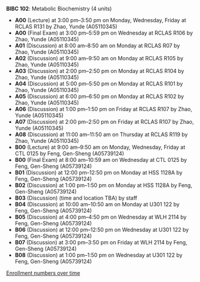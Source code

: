 **BIBC 102**: Metabolic Biochemistry (4 units)

- **A00** (Lecture) at 3:00 pm–3:50 pm on Monday, Wednesday, Friday at RCLAS R131 by Zhao, Yunde (A05110345)
- **A00** (Final Exam) at 3:00 pm–5:59 pm on Wednesday at RCLAS R106 by Zhao, Yunde (A05110345)
- **A01** (Discussion) at 8:00 am–8:50 am on Monday at RCLAS R07 by Zhao, Yunde (A05110345)
- **A02** (Discussion) at 9:00 am–9:50 am on Monday at RCLAS R105 by Zhao, Yunde (A05110345)
- **A03** (Discussion) at 2:00 pm–2:50 pm on Monday at RCLAS R104 by Zhao, Yunde (A05110345)
- **A04** (Discussion) at 5:00 pm–5:50 pm on Monday at RCLAS R101 by Zhao, Yunde (A05110345)
- **A05** (Discussion) at 6:00 pm–6:50 pm on Monday at RCLAS R102 by Zhao, Yunde (A05110345)
- **A06** (Discussion) at 1:00 pm–1:50 pm on Friday at RCLAS R107 by Zhao, Yunde (A05110345)
- **A07** (Discussion) at 2:00 pm–2:50 pm on Friday at RCLAS R107 by Zhao, Yunde (A05110345)
- **A08** (Discussion) at 11:00 am–11:50 am on Thursday at RCLAS R119 by Zhao, Yunde (A05110345)
- **B00** (Lecture) at 9:00 am–9:50 am on Monday, Wednesday, Friday at CTL 0125 by Feng, Gen-Sheng (A05739124)
- **B00** (Final Exam) at 8:00 am–10:59 am on Wednesday at CTL 0125 by Feng, Gen-Sheng (A05739124)
- **B01** (Discussion) at 12:00 pm–12:50 pm on Monday at HSS 1128A by Feng, Gen-Sheng (A05739124)
- **B02** (Discussion) at 1:00 pm–1:50 pm on Monday at HSS 1128A by Feng, Gen-Sheng (A05739124)
- **B03** (Discussion) (time and location TBA) by staff
- **B04** (Discussion) at 10:00 am–10:50 am on Monday at U301 122 by Feng, Gen-Sheng (A05739124)
- **B05** (Discussion) at 4:00 pm–4:50 pm on Wednesday at WLH 2114 by Feng, Gen-Sheng (A05739124)
- **B06** (Discussion) at 12:00 pm–12:50 pm on Wednesday at U301 122 by Feng, Gen-Sheng (A05739124)
- **B07** (Discussion) at 3:00 pm–3:50 pm on Friday at WLH 2114 by Feng, Gen-Sheng (A05739124)
- **B08** (Discussion) at 1:00 pm–1:50 pm on Wednesday at U301 122 by Feng, Gen-Sheng (A05739124)

[Enrollment numbers over time](./BIBC102.tsv)
